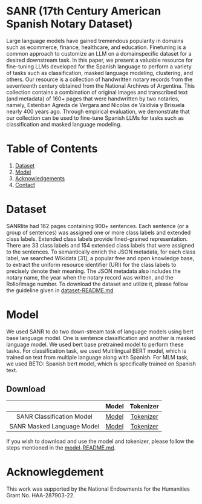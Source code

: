 # SANR (17th Century American Spanish Notary Dataset)

Large language models have gained tremendous popularity in domains such as ecommerce, finance, healthcare, and education. Finetuning is a common approach to customize an LLM on a domainspecific dataset for a desired downstream task. In this paper, we
present a valuable resource for fine-tuning LLMs developed for the Spanish language to perform a variety of tasks such as classification, masked language modeling, clustering, and others. Our resource is a collection of handwritten notary records from the
seventeenth century obtained from the National Archives of Argentina. This collection contains a combination of original images
and transcribed text (and metadata) of 160+ pages that were handwritten by two notaries, namely, Estenban Agreda de Vergara and
Nicolas de Valdivia y Brisuela nearly 400 years ago. Through empirical evaluation, we demonstrate that our collection can be used to
fine-tune Spanish LLMs for tasks such as classification and masked language modeling. 

# Table of Contents 

1. [Dataset](#dataset)
2. [Model](#model)
3. [Acknowledgements](#acknowledgement)
4. [Contact](#contact)

# Dataset 

SANRlite had 162 pages containing 900+ sentences. Each sentence (or a group of sentences) was assigned one or more class labels and extended class labels. Extended class labels provide fined-grained representation. There are 33 class labels and 154 extended class labels that were assigned to the sentences. To semantically enrich the JSON metadata, for each class label, we searched Wikidata [31], a popular free and open knowledge base, to extract the uniform resource identifier (URI) for the class labels to precisely denote their meaning. The JSON metadata also includes the notary name, the year when the notary record was written, and the Rollo/image number. To download the dataset and utilize it, please follow the guideline given in [dataset-README.md](dataset/dataset-README.md)

# Model
 We used SANR to do two down-stream task of language models using bert base language model. One is sentence classification and another is masked language model. We used bert base pretrained model to perform these tasks. For classification task, we used Multilingual BERT model, which is trained on text from multiple language along with Spanish. For MLM task, we used BETO: Spanish bert model, which is specifically trained on Spanish text. 

## Download

|              |                  Model                   |                  Tokenizer                  |
|:------------:|:----------------------------------------:|:-------------------------------------------:|
| SANR Classification Model | [Model](https://mailmissouri-my.sharepoint.com/:f:/g/personal/sscx3_umsystem_edu/Em6J8fzd4KxLtVMo4YtoPywBn8OcPcG4NW1upggdcIJ5Cw?e=Gkud58) | [Tokenizer](https://mailmissouri-my.sharepoint.com/:f:/g/personal/sscx3_umsystem_edu/EkFVNqwHpDVOuFYT3hrxEEgBsG7ItzPm2NiMlbF5C1TxEQ?e=TZgkUC) |
| SANR Masked Language Model | [Model](https://mailmissouri-my.sharepoint.com/:f:/g/personal/sscx3_umsystem_edu/El2jWbHfDs1Jtb0-bLA4BGgBCbBL_xAJ4ro65JCsCsILPg?e=j1efVP)  | [Tokenizer](https://mailmissouri-my.sharepoint.com/:f:/g/personal/sscx3_umsystem_edu/EhVwk6WAcudGsvaATfGAakEB3ccN6K4DMjl8e6Mew1zBSg?e=lYlCtY) |

If you wish to download and use the model and tokenizer, please follow the steps mentioned in the [model-README.md](model/model-README.md).


# Acknowlegdement
This work was supported by the National Endowments for the Humanities Grant No. HAA-287903-22.

